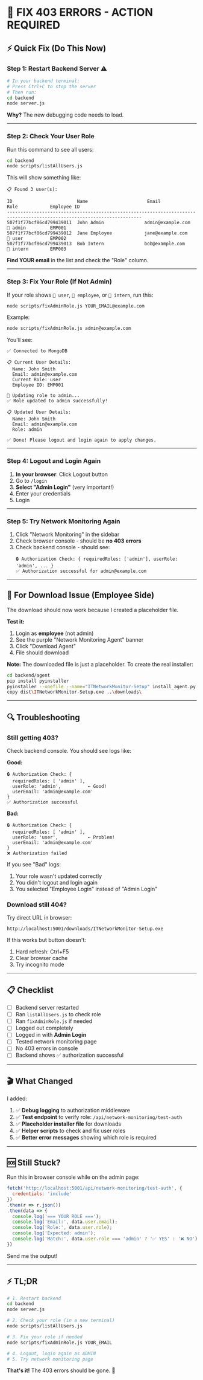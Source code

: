 # 🚨 FIX 403 ERRORS - ACTION REQUIRED

## ⚡ Quick Fix (Do This Now)

### Step 1: Restart Backend Server ⚠️

```bash
# In your backend terminal:
# Press Ctrl+C to stop the server
# Then run:
cd backend
node server.js
```

**Why?** The new debugging code needs to load.

---

### Step 2: Check Your User Role

Run this command to see all users:

```bash
cd backend
node scripts/listAllUsers.js
```

This will show something like:

```
📋 Found 3 user(s):

ID                        Name                      Email                          Role            Employee ID
------------------------------------------------------------------------------------------------------------------------
507f1f77bcf86cd799439011  John Admin               admin@example.com              👑 admin         EMP001
507f1f77bcf86cd799439012  Jane Employee            jane@example.com               👤 user          EMP002
507f1f77bcf86cd799439013  Bob Intern               bob@example.com                👤 intern        EMP003
```

**Find YOUR email** in the list and check the "Role" column.

---

### Step 3: Fix Your Role (If Not Admin)

If your role shows `👤 user`, `👤 employee`, or `👤 intern`, run this:

```bash
node scripts/fixAdminRole.js YOUR_EMAIL@example.com
```

Example:
```bash
node scripts/fixAdminRole.js admin@example.com
```

You'll see:
```
✅ Connected to MongoDB

📋 Current User Details:
  Name: John Smith
  Email: admin@example.com
  Current Role: user
  Employee ID: EMP001

🔧 Updating role to admin...
✅ Role updated to admin successfully!

📋 Updated User Details:
  Name: John Smith
  Email: admin@example.com
  Role: admin

✅ Done! Please logout and login again to apply changes.
```

---

### Step 4: Logout and Login Again

1. **In your browser**: Click Logout button
2. Go to `/login`
3. **Select "Admin Login"** (very important!)
4. Enter your credentials
5. Login

---

### Step 5: Try Network Monitoring Again

1. Click "Network Monitoring" in the sidebar
2. Check browser console - should be **no 403 errors**
3. Check backend console - should see:
   ```
   🔒 Authorization Check: { requiredRoles: ['admin'], userRole: 'admin', ... }
   ✅ Authorization successful for admin@example.com
   ```

---

## 🎯 For Download Issue (Employee Side)

The download should now work because I created a placeholder file.

**Test it:**
1. Login as **employee** (not admin)
2. See the purple "Network Monitoring Agent" banner
3. Click "Download Agent"
4. File should download

**Note:** The downloaded file is just a placeholder. To create the real installer:
```bash
cd backend/agent
pip install pyinstaller
pyinstaller --onefile --name="ITNetworkMonitor-Setup" install_agent.py
copy dist\ITNetworkMonitor-Setup.exe ..\downloads\
```

---

## 🔍 Troubleshooting

### Still getting 403?

Check backend console. You should see logs like:

**Good:**
```
🔒 Authorization Check: {
  requiredRoles: [ 'admin' ],
  userRole: 'admin',          ← Good!
  userEmail: 'admin@example.com'
}
✅ Authorization successful
```

**Bad:**
```
🔒 Authorization Check: {
  requiredRoles: [ 'admin' ],
  userRole: 'user',           ← Problem!
  userEmail: 'admin@example.com'
}
❌ Authorization failed
```

If you see "Bad" logs:
1. Your role wasn't updated correctly
2. You didn't logout and login again
3. You selected "Employee Login" instead of "Admin Login"

### Download still 404?

Try direct URL in browser:
```
http://localhost:5001/downloads/ITNetworkMonitor-Setup.exe
```

If this works but button doesn't:
1. Hard refresh: Ctrl+F5
2. Clear browser cache
3. Try incognito mode

---

## 📋 Checklist

- [ ] Backend server restarted
- [ ] Ran `listAllUsers.js` to check role
- [ ] Ran `fixAdminRole.js` if needed
- [ ] Logged out completely
- [ ] Logged in with **Admin Login**
- [ ] Tested network monitoring page
- [ ] No 403 errors in console
- [ ] Backend shows ✅ authorization successful

---

## 🎬 What Changed

I added:
1. ✅ **Debug logging** to authorization middleware
2. ✅ **Test endpoint** to verify role: `/api/network-monitoring/test-auth`
3. ✅ **Placeholder installer file** for downloads
4. ✅ **Helper scripts** to check and fix user roles
5. ✅ **Better error messages** showing which role is required

---

## 🆘 Still Stuck?

Run this in browser console while on the admin page:

```javascript
fetch('http://localhost:5001/api/network-monitoring/test-auth', {
  credentials: 'include'
})
.then(r => r.json())
.then(data => {
  console.log('=== YOUR ROLE ===');
  console.log('Email:', data.user.email);
  console.log('Role:', data.user.role);
  console.log('Expected: admin');
  console.log('Match:', data.user.role === 'admin' ? '✅ YES' : '❌ NO');
})
```

Send me the output!

---

## ⚡ TL;DR

```bash
# 1. Restart backend
cd backend
node server.js

# 2. Check your role (in a new terminal)
node scripts/listAllUsers.js

# 3. Fix your role if needed
node scripts/fixAdminRole.js YOUR_EMAIL

# 4. Logout, login again as ADMIN
# 5. Try network monitoring page
```

**That's it!** The 403 errors should be gone. 🎉

